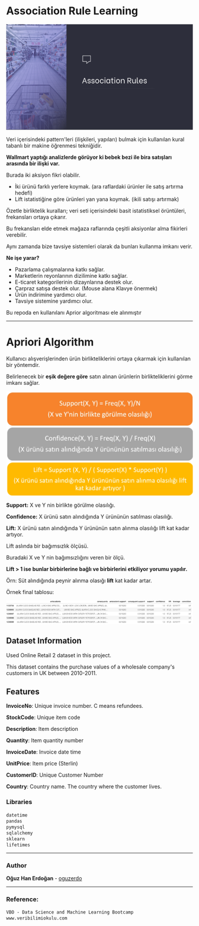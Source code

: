 # Association Rule Learning

![image-20210516204053128](images/image-20210516204053128.png)

Veri içerisindeki pattern'leri (ilişkileri, yapıları) bulmak için kullanılan kural tabanlı bir makine öğrenmesi tekniğidir.

**Wallmart yaptığı analizlerde görüyor ki bebek bezi ile bira satışları arasında bir ilişki var.**

Burada iki aksiyon fikri olabilir.

- İki ürünü farklı yerlere koymak. (ara raflardaki ürünler ile satış artırma hedefi)
- Lift istatistiğine göre ürünleri yan yana koymak. (ikili satışı artırmak)

Özetle birliktelik kuralları; veri seti içerisindeki basit istatistiksel örüntüleri, frekansları ortaya çıkarır.

Bu frekansları elde etmek mağaza raflarında çeşitli aksiyonlar alma fikirleri verebilir.

Aynı zamanda bize tavsiye sistemleri olarak da bunları kullanma imkanı verir.

**Ne işe yarar?**

- Pazarlama çalışmalarına katkı sağlar.
- Marketlerin reyonlarının dizilimine katkı sağlar.
- E-ticaret kategorilerinin dizaynlarına destek olur.
- Çarpraz satışa destek olur. (Mouse alana Klavye önermek)
- Ürün indirimine yardımcı olur.
- Tavsiye sistemine yardımcı olur.

Bu repoda en kullanılanı Aprior algoritması ele alınmıştır

---

# **Apriori Algorithm**

Kullanıcı alışverişlerinden ürün birlikteliklerini ortaya çıkarmak için kullanılan bir yöntemdir.

Belirlenecek bir **eşik değere göre** satın alınan ürünlerin birlikteliklerini görme imkanı sağlar.

![image-20210502161759508](images/image-20210502161759508.png)

**Support:** X ve Y nin birlikte görülme olasılığı.

**Confidence:** X ürünü satın alındığında Y ürününün satılması olasılığı.

**Lift:** X ürünü satın alındığında Y ürününün satın alınma olasılığı lift kat kadar artıyor.

Lift aslında bir bağımsızlık ölçüsü.

Buradaki X ve Y nin bağımsızlığını veren bir ölçü.

**Lift > 1 ise bunlar birbirlerine bağlı ve birbirlerini etkiliyor yorumu yapılır.**

Örn: Süt alındığında peynir alınma olasığı **lift** kat kadar artar.

Örnek final tablosu:

![image-20210511175651004](images/image-20210511175651004.png)

## Dataset Information

Used Online Retail 2 dataset in this project.

This dataset contains the purchase values of a wholesale company's customers in UK between 2010-2011.

## Features

**InvoiceNo**: Unique invoice number. C means refundees.

**StockCode**: Unique item code

**Description**: Item description

**Quantity**: Item quantity number

**InvoiceDate**: Invoice date time

**UnitPrice**: Item price (Sterlin)

**CustomerID**: Unique Customer Number

**Country**: Country name. The country where the customer lives.

### Libraries

```
datetime
pandas
pymysql
sqlalchemy 
sklearn
lifetimes
```

------

### Author

**Oğuz Han Erdoğan** - [oguzerdo](https://github.com/oguzerdo)

------

### Reference:

```
VBO - Data Science and Machine Learning Bootcamp
www.veribilimiokulu.com
```